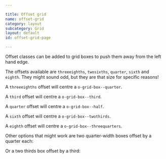```yaml
---

title: Offset grid
name: offset-grid
category: layout
subcategory: Grid
layout: default
id: offset-grid-page

---
```


<div class="lead"><p>Offset classes can be added to grid boxes to push them away from the left hand edge.</p></div>

The offsets available are `threeeighths`, `twosixths`, `quarter`, `sixth` and `eighth`. They might sound odd, but they are that size for specific reasons!

A `threeeighths` offset will centre a `o-grid-box--quarter`.

<script>
component("grid", { "atoms":[
  { "grid-row": { "atoms": [
    { "grid-box": { "offset": "threeeighths", "size": "quarter", "atoms": { "text": " .o-grid__box--quarter .o-grid__box--offset-threeeighths" } } }
  ] } }
] });
</script>

A `third` offset will centre a `o-grid-box--third`.

<script>
component("grid", { "atoms":[
  { "grid-row": { "atoms": [
    { "grid-box": { "offset": "third", "size": "third", "atoms": { "text": " .o-grid__box--third .o-grid__box--offset-third" } } }
  ] } }
] });
</script>

A `quarter` offset will centre a `o-grid-box--half`.

<script>
component("grid", { "atoms":[
  { "grid-row": { "atoms": [
    { "grid-box": { "offset": "quarter", "size": "half", "atoms": { "text": " .o-grid__box--half .o-grid__box--offset-quarter" } } }
  ] } }
] });
</script>

A `sixth` offset will centre a `o-grid-box--twothirds`.

<script>
component("grid", { "atoms":[
  { "grid-row": { "atoms": [
    { "grid-box": { "offset": "sixth", "size": "twothirds", "atoms": { "text": " .o-grid__box--twothirds .o-grid__box--offset-sixth" } } }
  ] } }
] });
</script>

A `eighth` offset will centre a `o-grid-box--threequarters`.

<script>
component("grid", { "atoms":[
  { "grid-row": { "atoms": [
    { "grid-box": { "offset": "eighth", "size": "threequarters", "atoms": { "text": " .o-grid__box--threequarters .o-grid__box--offset-eighth" } } }
  ] } }
] });
</script>

Other options that might work are two quarter-width boxes offset by a quarter each:

<script>
component("grid", { "atoms":[
  { "grid-row": { "atoms": [
    { "grid-box": { "offset": "quarter", "size": "quarter", "atoms": { "text": " .o-grid__box--quarter .o-grid__box--offset-quarter" } } },
    { "grid-box": { "offset": "quarter", "size": "quarter", "atoms": { "text": " .o-grid__box--quarter .o-grid__box--offset-quarter" } } }
  ] } },
  { "grid-row": { "atoms": [
    { "grid-box": { "size": "quarter", "atoms": { "text": " .o-grid__box--quarter .o-grid__box--offset-quarter" } } },
    { "grid-box": { "offset": "quarter", "size": "quarter", "atoms": { "text": " .o-grid__box--quarter .o-grid__box--offset-quarter" } } }
  ] } },
  { "grid-row": { "atoms": [
    { "grid-box": { "offset": "quarter", "size": "quarter", "atoms": { "text": " .o-grid__box--quarter .o-grid__box--offset-quarter" } } },
    { "grid-box": { "offset": "quarter", "size": "quarter", "atoms": { "text": " .o-grid__box--quarter .o-grid__box--offset-quarter" } } }
  ] } }
] });
</script>

Or a two thirds box offset by a third:

<script>
component("grid", { "atoms":[
  { "grid-row": { "atoms": [
    { "grid-box": { "offset": "third", "size": "twothirds", "atoms": { "text": " .o-grid__box--twothirds .o-grid__box--offset-third" } } }
  ] } }
] });
</script>

